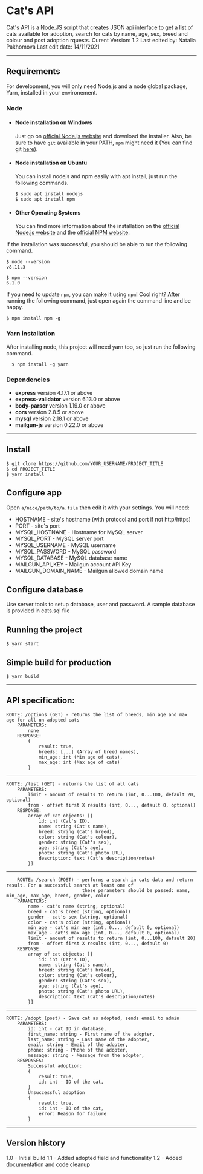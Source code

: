 # Cat's API

Cat's API is a Node.JS script that creates JSON api interface to get a list of cats available for adoption, search for cats by name, age, sex, breed and colour and post adoption rquests.
Curent Version: 1.2
Last edited by: Natalia Pakhomova
Last edit date: 14/11/2021

---
## Requirements

For development, you will only need Node.js and a node global package, Yarn, installed in your environement.

### Node
- #### Node installation on Windows

  Just go on [official Node.js website](https://nodejs.org/) and download the installer.
Also, be sure to have `git` available in your PATH, `npm` might need it (You can find git [here](https://git-scm.com/)).

- #### Node installation on Ubuntu

  You can install nodejs and npm easily with apt install, just run the following commands.

      $ sudo apt install nodejs
      $ sudo apt install npm

- #### Other Operating Systems
  You can find more information about the installation on the [official Node.js website](https://nodejs.org/) and the [official NPM website](https://npmjs.org/).

If the installation was successful, you should be able to run the following command.

    $ node --version
    v8.11.3

    $ npm --version
    6.1.0

If you need to update `npm`, you can make it using `npm`! Cool right? After running the following command, just open again the command line and be happy.

    $ npm install npm -g

###
### Yarn installation
  After installing node, this project will need yarn too, so just run the following command.

      $ npm install -g yarn

### Dependencies

- **express** version 4.17.1 or above
- **express-validator** version 6.13.0 or above
- **body-parser** version 1.19.0 or above
- **cors** version 2.8.5 or above
- **mysql** version 2.18.1 or above
- **mailgun-js** version 0.22.0 or above

---

## Install

    $ git clone https://github.com/YOUR_USERNAME/PROJECT_TITLE
    $ cd PROJECT_TITLE
    $ yarn install

## Configure app

Open `a/nice/path/to/a.file` then edit it with your settings. You will need:

- HOSTNAME - site's hostname (with protocol and port if not http/https)
- PORT - site's port
- MYSQL_HOSTNANE - Hostname for MySQL server
- MYSQL_PORT - MySQL server port
- MYSQL_USERNAME - MySQL username
- MYSQL_PASSWORD - MySQL password
- MYSQL_DATABASE - MySQL database name
- MAILGUN_API_KEY - Mailgun account API Key
- MAILGUN_DOMAIN_NAME - Mailgun allowed domain name

## Configure database

Use server tools to setup database, user and password. A sample database is provided in cats.sql file 


## Running the project

    $ yarn start

## Simple build for production

    $ yarn build

---

## API specification:

```
ROUTE: /options (GET) - returns the list of breeds, min age and max age for all un-adopted cats
    PARAMETERS:
        none
    RESPONSE:
        {
            result: true,
            breeds: [...] (Array of breed names),
            min_age: int (Min age of cats),
            max_age: int (Max age of cats)
        }
```
---

```
ROUTE: /list (GET) - returns the list of all cats
    PARAMETERS:
        limit - amount of results to return (int, 0...100, default 20, optional)
        from - offset first X results (int, 0..., default 0, optional)
    RESPONSE:
        array of cat objects: [{
            id: int (Cat's ID),
            name: string (Cat's name),
            breed: string (Cat's breed),
            color: string (Cat's colour),
            gender: string (Cat's sex),
            age: string (Cat's age),
            photo: string (Cat's photo URL),
            description: text (Cat's description/notes)
        }]
```
---
```
    ROUTE: /search (POST) - performs a search in cats data and return result. For a successful search at least one of
                            these parameters should be passed: name, min_age, max_age, breed, gender, color
    PARAMETERS:
        name - cat's name (string, optional)
        breed - cat's breed (string, optional)
        gender - cat's sex (string, optional)
        color - cat's color (string, optional)
        min_age - cat's min age (int, 0..., default 0, optional)
        max_age - cat's max age (int, 0..., default 0, optional)
        limit - amount of results to return (int, 0...100, default 20)
        from - offset first X results (int, 0..., default 0)
    RESPONSE:
        array of cat objects: [{
            id: int (Cat's ID),
            name: string (Cat's name),
            breed: string (Cat's breed),
            color: string (Cat's colour),
            gender: string (Cat's sex),
            age: string (Cat's age),
            photo: string (Cat's photo URL),
            description: text (Cat's description/notes)
        }]
```
---

```
ROUTE: /adopt (post) - Save cat as adopted, sends email to admin
    PARAMETERS:
        id: int - cat ID in database,
        first_name: string - First name of the adopter,
        last_name: string - Last name of the adopter,
        email: string - Email of the adopter,
        phone: string - Phone of the adopter,
        message: string - Message from the adopter,
    RESPONSES:
        Successful adoption:
        {
            result: true,
            id: int - ID of the cat,
        }
        Unsuccessful adoption
        {
            result: true,
            id: int - ID of the cat,
            error: Reason for failure
        }
```
---

## Version history

1.0 - Initial build
1.1 - Added adopted field and functionality
1.2 - Added documentation and code cleanup
